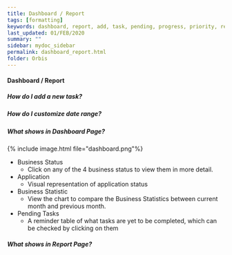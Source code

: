 ```yaml
---
title: Dashboard / Report
tags: [formatting]
keywords: dashboard, report, add, task, pending, progress, priority, reminder, due date, date range, business status, business statistic
last_updated: 01/FEB/2020
summary: ""
sidebar: mydoc_sidebar
permalink: dashboard_report.html
folder: Orbis
---
```

#### Dashboard / Report

##### How do I add a new task?
##### How do I customize date range? 
##### What shows in Dashboard Page?
{% include image.html file="dashboard.png"%}
- Business Status
    - Click on any of the 4 business status to view them in more detail. 
- Application 
    - Visual representation of application status
- Business Statistic
    - View the chart to compare the Business Statistics between current month and previous month. 
- Pending Tasks
    - A reminder table of what tasks are yet to be completed, which can be checked by clicking on them 
##### What shows in Report Page?